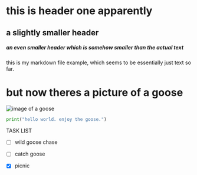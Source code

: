 # this is header one apparently
## a slightly smaller header
##### an even smaller header which is somehow smaller than the actual text
this is my markdown file example, which seems to be essentially just text so far. 

# but now theres a picture of a goose
![image of a goose](https://upload.wikimedia.org/wikipedia/commons/3/34/Anser_anser_1_%28Piotr_Kuczynski%29.jpg)

``` python
print("hello world. enjoy the goose.")
```
TASK LIST
- [ ] wild goose chase
- [ ] catch goose
- [x] picnic

